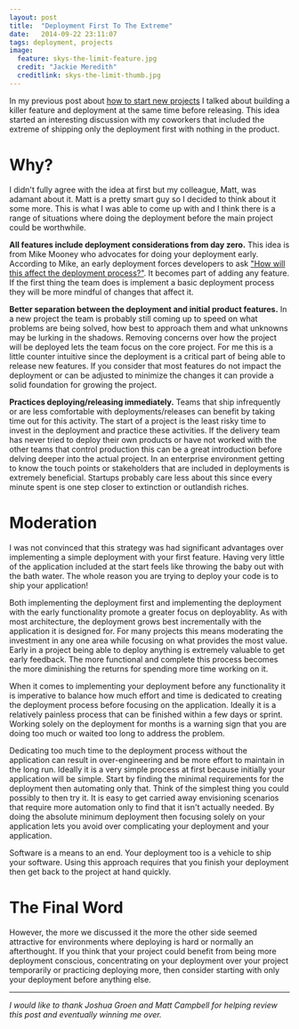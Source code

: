 ```yaml
---
layout: post
title:  "Deployment First To The Extreme"
date:   2014-09-22 23:11:07
tags: deployment, projects
image:
  feature: skys-the-limit-feature.jpg
  credit: "Jackie Meredith"
  creditlink: skys-the-limit-thumb.jpg
---
```


In my previous post about [how to start new projects][new-projects] I talked
about building a killer feature and deployment at the same time before releasing.
This idea started an interesting discussion with my coworkers that included the
extreme of shipping only the deployment first with nothing in the product.

Why?
===============================================================================

I didn't fully agree with the idea at first but my colleague, Matt, was adamant about
it. Matt is a pretty smart guy so I decided to think about it some more. This
is what I was able to come up with and I think there is a range of situations
where doing the deployment before the main project could be worthwhile.

**All features include deployment considerations from day zero.** This idea is
from Mike Mooney who advocates for doing your deployment early. According to
Mike, an early deployment forces developers to ask
["How will this affect the deployment process?"][cd-intro]. It becomes part of
adding any feature. If the first thing the team does is implement a basic
deployment process they will be more mindful of changes that affect it.

**Better separation between the deployment and initial product features.** In a
new project the team is probably still coming up to speed on what problems are
being solved, how best to approach them and what unknowns may be lurking in
the shadows. Removing concerns over how the project will be deployed lets the
team focus on the core project. For me this is a little counter intuitive since
the deployment is a critical part of being able to release new features. If you
consider that most features do not impact the deployment or can be adjusted to
minimize the changes it can provide a solid foundation for growing the project.

**Practices deploying/releasing immediately.** Teams that ship infrequently or
are less comfortable with deployments/releases can benefit by taking time out
for this activity. The start of a project is the least risky time to
invest in the deployment and practice these activities. If the delivery team
has never tried to deploy their own products or have not worked with the other
teams that control production this can be a great introduction before delving
deeper into the actual project. In an enterprise environment getting to know
the touch points or stakeholders that are included in deployments is extremely
beneficial. Startups probably care less about this since
every minute spent is one step closer to extinction or outlandish riches.

Moderation
===============================================================================

I was not convinced that this strategy was had significant
advantages over implementing a simple deployment with your first feature. Having very
little of the application included at the start feels like throwing the baby out
with the bath water. The whole reason you are trying to deploy your code is to
ship your application!

Both implementing the deployment first and implementing the deployment with the
early functionality promote a greater focus on deployablity. As with most
architecture, the deployment grows best incrementally with the application it
is designed for. For many projects this means moderating the investment in any
one area while focusing on what provides the most value. Early in a project
being able to deploy anything is extremely valuable to get early feedback. The
more functional and complete this process becomes the more diminishing the
returns for spending more time working on it.

When it comes to implementing your deployment before any functionality it is
imperative to balance how much effort and time is dedicated to creating the
deployment process before focusing on the application. Ideally it is a
relatively painless process that can be finished within a few days or sprint.
Working solely on the deployment for months is a warning sign that you are
doing too much or waited too long to address the problem.

Dedicating too much time to the deployment process without the application can
result in over-engineering and be more effort to maintain in the long run.
Ideally it is a very simple process at first because initially your application
will be simple. Start by finding the minimal requirements for the deployment
then automating only that. Think of the simplest thing you could possibly to
then try it. It is easy to get carried away envisioning scenarios that require
more automation only to find that it isn't actually needed. By doing the
absolute minimum deployment then focusing solely on your application
lets you avoid over complicating your deployment and your application.

Software is a means to an end. Your deployment too is a vehicle to ship your
software. Using this approach requires that you finish your deployment then
get back to the project at hand quickly.

The Final Word
===============================================================================

However, the more we discussed it the more the other side seemed attractive for
environments where deploying is hard or normally an afterthought. If you think
that your project could benefit from being more deployment conscious, concentrating on
your deployment over your project temporarily or practicing deploying more, then
consider starting with only your deployment before anything else.

<hr />

*I would like to thank Joshua Groen and Matt Campbell for helping review this
post and eventually winning me over.*

[new-projects]: {{site.url}}/posts/how-to-start-a-new-project
[cd-intro]:     https://www.airpair.com/continuous-deployment/posts/continuous-deployment-for-practical-people#6-1-automate-deployments-from-step-zero
